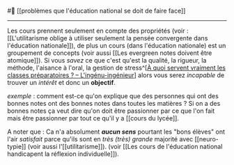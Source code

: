 #🌲  [[problèmes que l'éducation national se doit de faire face]]

---
Les cours prennent seulement en compte des propriétés (voir : [[L'utilitarisme oblige à utiliser seulement la pensée convergente dans l'éducation nationale]]), de plus un cours (dans l'éducation nationale) est un groupement de concepts (voir aussi [[Les evergreen notes doivent être atomique]]). Si vous *savez* ce que c'est qu'est la qualité, la rigueur, la méthode, l'aisance à l'oral, la gestion de stress^[[À quoi servent vraiment les classes préparatoires ? – L'ingénu-ingénieur](https://ingenuingenieur.wordpress.com/2014/11/14/a-quoi-servent-vraiment-les-classes-preparatoires/)] alors vous serez *incapable* de trouver un *intérêt* et donc un **objectif**.

*exemple* : comment est-ce qu'on explique que des personnes qui ont des bonnes notes ont des bonnes notes dans toutes les matières ? Si on a des bonnes notes ça veut dire qu'on doit être passionner par ce que l'on fait mais être passionner par tout ce qu'il y a [[cours du lycée]]. 

A noter que : Ca n'a absolument ***aucun sens*** pourtant les "bons élèves" ont l'air *satisfait* parce qu'ils sont en *très (très) grande* majorité avec [[neuro-typie]] (voir aussi l'[[utilitarisme]]). (voir [[Les cours de l'éducation national handicapent la réflexion individuelle]]).